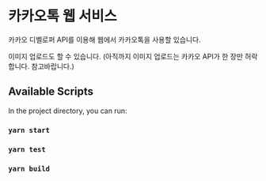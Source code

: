 # 카카오톡 웹 서비스

카카오 디벨로퍼 API를 이용해 웹에서 카카오톡을 사용할 있습니다.

이미지 업로드도 할 수 있습니다.
(아직까지 이미지 업로드는 카카오 API가 한 장만 허락합니다. 참고바랍니다.)

## Available Scripts

In the project directory, you can run:

### `yarn start`

### `yarn test`

### `yarn build`


